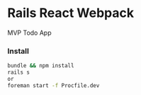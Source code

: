 # Rails React Webpack

MVP Todo App

### Install

```sh
bundle && npm install
rails s
or 
foreman start -f Procfile.dev
```
